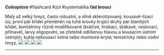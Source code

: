 ***Coleoptera*** #flashcard #zol #systematika
**řád brouci**

Malý až velký hmyz, často robustní, a silně sklerotizovaný, kousavě-lízací úú; první pár křídel přeměněn na tuhé krovky kryjící druhý pár blanitých křídel, končetniny různě modifikované (kráčivé, hrabací, skákavé, veslovací, přilnavé), larvy oligopodní, se zřetelně odlišenou hlavou a kousacím ústním ústrojím; kukla nekousací volná nebo mumiová-krytá; terestrický nebo vodní hmyz.
![](Pasted%20image%2020210615215640.png) ![](Pasted%20image%2020210615215643.png) ![](Pasted%20image%2020210615215647.png) ![](Pasted%20image%2020210615215653.png)

---
	